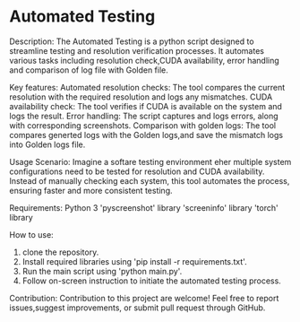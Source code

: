 # Automated Testing

Description:
The Automated Testing is a python script designed to streamline testing and resolution verification processes. It automates various tasks including resolution check,CUDA availability, error handling and comparison of log file with Golden file.

Key features:
Automated resolution checks: The tool compares the current resolution with the required resolution and logs any mismatches.
CUDA availability check: The tool verifies if CUDA is available on the system and logs the result.
Error handling: The script captures and logs errors, along with corresponding screenshots.
Comparison with golden logs: The tool compares generted logs with the Golden logs,and save the mismatch logs into Golden logs file.

Usage Scenario:
Imagine a softare testing environment eher multiple system configurations need to be tested for resolution and CUDA availability. Instead of manually checking each system, this tool automates the process, ensuring faster and more consistent testing.

Requirements:
Python 3
'pyscreenshot' library
'screeninfo' library
'torch' library

How to use:
1. clone the repository.
2. Install required libraries using 'pip install -r requirements.txt'.
3. Run the main script using 'python main.py'.
4. Follow on-screen instruction to initiate the automated testing process.

Contribution:
Contribution to this project are welcome! Feel free to report issues,suggest improvements, or submit pull request through GitHub.    

